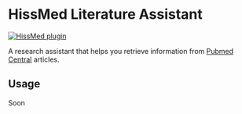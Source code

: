# HissMed Literature Assistant

[![HissMed plugin](HissMed_logo.png)](https://github.com/VergaJU/HissMed)  


A research assistant that helps you retrieve information from [Pubmed Central](https://pmc.ncbi.nlm.nih.gov/) articles.

## Usage

Soon